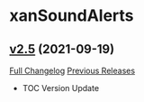 # xanSoundAlerts

## [v2.5](https://github.com/Xruptor/xanSoundAlerts/tree/v2.5) (2021-09-19)
[Full Changelog](https://github.com/Xruptor/xanSoundAlerts/compare/v2.4...v2.5) [Previous Releases](https://github.com/Xruptor/xanSoundAlerts/releases)

- TOC Version Update  
